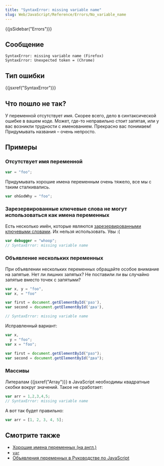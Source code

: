 ```yaml
---
title: "SyntaxError: missing variable name"
slug: Web/JavaScript/Reference/Errors/No_variable_name
---
```


{{jsSidebar("Errors")}}

## Сообщение

```
SyntaxError: missing variable name (Firefox)
SyntaxError: Unexpected token = (Chrome)
```

## Тип ошибки

{{jsxref("SyntaxError")}}

## Что пошло не так?

У переменной отсутствует имя. Скорее всего, дело в синтаксической ошибке в вашем коде. Может, где-то неправильно стоит запятая, или у вас возникли трудности с именованием. Прекрасно вас понимаем! Придумывать названия – очень непросто.

## Примеры

### Отсутствует имя переменной

```js example-bad
var = "foo";
```

Придумывать хорошие имена переменным очень тяжело, все мы с таким сталкивались.

```js example-good
var ohGodWhy = "foo";
```

### Зарезервированные ключевые слова не могут использоваться как имена переменных

Есть несколько имён, которые являются [зарезервированными ключевыми словами](/ru/docs/Web/JavaScript/Reference/Lexical_grammar#Ключевые_слова). Их нельзя использовать. Увы :(

```js example-bad
var debugger = "whoop";
// SyntaxError: missing variable name
```

### Объявление нескольких переменных

При объявлении нескольких переменных обращайте особое внимание на запятые. Нет ли лишних запятых? Не поставили ли вы случайно запятые вместо точек с запятыми?

```js example-bad
var x, y = "foo",
var x, = "foo"

var first = document.getElementById('раз'),
var second = document.getElementById('два'),

// SyntaxError: missing variable name
```

Исправленный вариант:

```js example-good
var x,
  y = "foo";
var x = "foo";

var first = document.getElementById("раз");
var second = document.getElementById("два");
```

### Массивы

Литералам {{jsxref("Array")}} в JavaScript необходимы квадратные скобки вокруг значений. Такое не сработает:

```js example-bad
var arr = 1,2,3,4,5;
// SyntaxError: missing variable name
```

А вот так будет правильно:

```js example-good
var arr = [1, 2, 3, 4, 5];
```

## Смотрите также

- [Хорошие имена переменных (на англ.)](http://wiki.c2.com/?GoodVariableNames)
- [`var`](/ru/docs/Web/JavaScript/Reference/Statements/var)
- [Объявления переменных в Руководстве по JavaScript](/ru/docs/Web/JavaScript/Guide/Grammar_and_types#Объявления)
